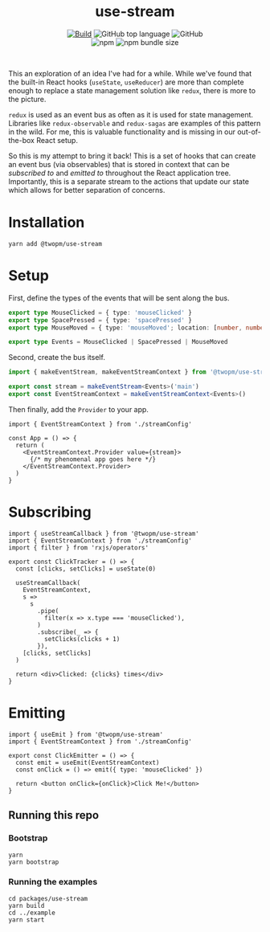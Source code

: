 <h1 align="center">use-stream</h1>

<p align="center">
  <a href="https://github.com/bfollington/use-stream/actions?query=workflow%3A%22Build%22"><img alt="Build" src="https://github.com/bfollington/restack/workflows/Build/badge.svg"></a>
<img alt="GitHub top language" src="https://img.shields.io/github/languages/top/bfollington/use-stream">
<img alt="GitHub" src="https://img.shields.io/github/license/bfollington/use-stream">

<br>
  <img alt="npm" src="https://img.shields.io/npm/v/@twopm/use-stream">
<img alt="npm bundle size" src="https://img.shields.io/bundlephobia/min/@twopm/use-stream">

</p><br>

This an exploration of an idea I've had for a while. While we've found that the built-in React hooks (`useState`, `useReducer`) are more than complete enough to replace a state management solution like `redux`, there is more to the picture.

`redux` is used as an event bus as often as it is used for state management. Libraries like `redux-observable` and `redux-sagas` are examples of this pattern in the wild. For me, this is valuable functionality and is missing in our out-of-the-box React setup.

So this is my attempt to bring it back! This is a set of hooks that can create an event bus (via observables) that is stored in context that can be *subscribed to* and *emitted to* throughout the React application tree. Importantly, this is a separate stream to the actions that update our state which allows for better separation of concerns.

# Installation

```
yarn add @twopm/use-stream
```

# Setup

First, define the types of the events that will be sent along the bus.

```ts
export type MouseClicked = { type: 'mouseClicked' }
export type SpacePressed = { type: 'spacePressed' }
export type MouseMoved = { type: 'mouseMoved'; location: [number, number] }

export type Events = MouseClicked | SpacePressed | MouseMoved
```

Second, create the bus itself.

```ts
import { makeEventStream, makeEventStreamContext } from '@twopm/use-stream'

export const stream = makeEventStream<Events>('main')
export const EventStreamContext = makeEventStreamContext<Events>()
```

Then finally, add the `Provider` to your app.

```tsx
import { EventStreamContext } from './streamConfig'

const App = () => {
  return (
    <EventStreamContext.Provider value={stream}>
      {/* my phenomenal app goes here */}
    </EventStreamContext.Provider>
  )
}
```

# Subscribing

```tsx
import { useStreamCallback } from '@twopm/use-stream'
import { EventStreamContext } from './streamConfig'
import { filter } from 'rxjs/operators'

export const ClickTracker = () => {
  const [clicks, setClicks] = useState(0)

  useStreamCallback(
    EventStreamContext,
    s =>
      s
        .pipe(
          filter(x => x.type === 'mouseClicked'),
        )
        .subscribe(_ => {
          setClicks(clicks + 1)
        }),
    [clicks, setClicks]
  )

  return <div>Clicked: {clicks} times</div>
}

```

# Emitting

```tsx
import { useEmit } from '@twopm/use-stream'
import { EventStreamContext } from './streamConfig'

export const ClickEmitter = () => {
  const emit = useEmit(EventStreamContext)
  const onClick = () => emit({ type: 'mouseClicked' })

  return <button onClick={onClick}>Click Me!</button>
}

```

## Running this repo

### Bootstrap

```
yarn
yarn bootstrap
```

### Running the examples

```
cd packages/use-stream
yarn build
cd ../example
yarn start
```
